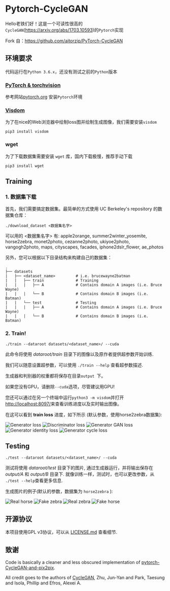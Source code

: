 # Pytorch-CycleGAN
Hello老铁们好！这是一个可读性很高的`CycleGAN`(https://arxiv.org/abs/1703.10593)的`Pytorch`实现

Fork 自：https://github.com/aitorzip/PyTorch-CycleGAN

## 环境要求
代码运行在`Python 3.6.x`，还没有测试之前的`Python`版本

### [PyTorch & torchvision](http://pytorch.org/)
参考网站[pytorch.org](http://pytorch.org) 安装`Pytorch`环境

### [Visdom](https://github.com/facebookresearch/visdom)
为了在nice的Web浏览器中绘制loss图并绘制生成图像，我们需要安装`visdom`
```
pip3 install visdom
```

### wget
为了下载数据集需要安装 `wget` 库，国内下载极慢，推荐手动下载

```
pip3 install wget
```

## Training
### 1. 数据集下载

首先，我们需要搞定数据集。最简单的方式使用 UC Berkeley's repository 的数据集仓库：

```
./download_dataset <数据集名字>
```
可以用的 <数据集名字> 有: apple2orange, summer2winter_yosemite, horse2zebra, monet2photo, cezanne2photo, ukiyoe2photo, vangogh2photo, maps, cityscapes, facades, iphone2dslr_flower, ae_photos

另外，您可以根据以下目录结构来构建自己的数据集：

    .
    ├── datasets                   
    |   ├── <dataset_name>         # i.e. brucewayne2batman
    |   |   ├── train              # Training
    |   |   |   ├── A              # Contains domain A images (i.e. Bruce Wayne)
    |   |   |   └── B              # Contains domain B images (i.e. Batman)
    |   |   └── test               # Testing
    |   |   |   ├── A              # Contains domain A images (i.e. Bruce Wayne)
    |   |   |   └── B              # Contains domain B images (i.e. Batman)

### 2. Train!
```
./train --dataroot datasets/<dataset_name>/ --cuda
```
此命令将使用 *dataroot/train* 目录下的图像以及原作者提供超参数开始训练.

我们可以随意设置超参数，可以使用 `./train --help` 查看超参数描述.

生成器和判别器的权重都将保存在目录`output `下。

如果您没有GPU，请删除`--cuda`选项，尽管建议用GPU!

您还可以通过在另一个终端中运行`python3 -m visdom`并打开[http://localhost:8097/](http://localhost:8097/)来查看训练进度以及实时输出图像。



在这可以看到 **train loss** 进度，如下所示 (默认参数，使用horse2zebra数据集):

![Generator loss](https://github.com/ai-tor/PyTorch-CycleGAN/raw/master/output/loss_G.png)
![Discriminator loss](https://github.com/ai-tor/PyTorch-CycleGAN/raw/master/output/loss_D.png)
![Generator GAN loss](https://github.com/ai-tor/PyTorch-CycleGAN/raw/master/output/loss_G_GAN.png)
![Generator identity loss](https://github.com/ai-tor/PyTorch-CycleGAN/raw/master/output/loss_G_identity.png)
![Generator cycle loss](https://github.com/ai-tor/PyTorch-CycleGAN/raw/master/output/loss_G_cycle.png)

## Testing
```
./test --dataroot datasets/<dataset_name>/ --cuda
```
测试将使用 *dataroot/test*  目录下的图片, 通过生成器运行，并将输出保存在*output/A* 和 *output/B* 目录下. 就像训练一样，测试时，也可以更改参数，从 `./test --help`查看更多信息.

生成图片的例子(默认的参数，数据集为 `horse2zebra` ):



![Real horse](https://github.com/ai-tor/PyTorch-CycleGAN/raw/master/output/real_A.jpg)
![Fake zebra](https://github.com/ai-tor/PyTorch-CycleGAN/raw/master/output/fake_B.png)
![Real zebra](https://github.com/ai-tor/PyTorch-CycleGAN/raw/master/output/real_B.jpg)
![Fake horse](https://github.com/ai-tor/PyTorch-CycleGAN/raw/master/output/fake_A.png)

## 开源协议
本项目使用GPL v3协议，可以从 [LICENSE.md](LICENSE.md) 查看细节.

## 致谢
Code is basically a cleaner and less obscured implementation of [pytorch-CycleGAN-and-pix2pix](https://github.com/junyanz/pytorch-CycleGAN-and-pix2pix). 

All credit goes to the authors of [CycleGAN](https://arxiv.org/abs/1703.10593), Zhu, Jun-Yan and Park, Taesung and Isola, Phillip and Efros, Alexei A.